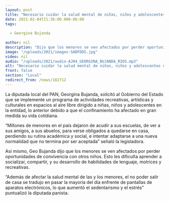 ```yaml
---
layout: post
title: "Necesario cuidar la salud mental de niñas, niños y adolescentes durante pandemia -  Bujanda"
date: 2021-02-04T21:36:00.000-06:00
tags:
  
  - Georgina Bujanda
  
author: nil
description: "Dijo que los menores se ven afectados por perder oportunidades de convivencia con otros niños"
image: "/uploads/2021/images-SADFDDS.jpg"
video: nil
audio: "/uploads/2021/audio-AJ04_GEORGINA_BUJANDA_RIOS.mp3"
alt: "Necesario cuidar la salud mental de niñas, niños y adolescentes durante pandemia -  Bujanda"
front: false
section: "Local"
redirect_from: /news/182712
---
```


La diputada local del PAN, Georgina Bujanda, solicitó al Gobierno del Estado que se implemente un programa de actividades recreativas, artísticas y culturales en espacios al aire libre dirigido a niñas, niños y adolescentes en la entidad, lo anterior debido a que el confinamiento ha afectado en gran medida su vida cotidiana. 

“Millones de menores en el país dejaron de acudir a sus escuelas, de ver a sus amigos, a sus abuelos, para verse obligados a quedarse en casa, perdiendo su rutina académica y social, e intentar adaptarse a una nueva normalidad que no termina por ser aceptada” señaló la legisladora. 

Así mismo, Geo Bujanda dijo que los menores se ven afectados por perder oportunidades de convivencia con otros niños. Esto les dificulta aprender a socializar, compartir, y su desarrollo de habilidades de lenguaje, motrices y recreativas.

“Además de afectar la salud mental de las y los menores, el no poder salir de casa se tradujo en pasar la mayoría del día enfrente de pantallas de aparatos electrónicos, lo que aumentó el sedentarismo y el estrés” puntualizó la diputada panista.